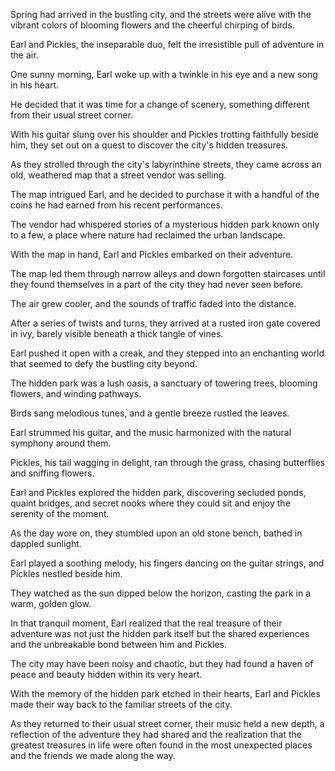 Spring had arrived in the bustling city, and the streets were alive with the vibrant colors of blooming flowers and the cheerful chirping of birds.

Earl and Pickles, the inseparable duo, felt the irresistible pull of adventure in the air.

One sunny morning, Earl woke up with a twinkle in his eye and a new song in his heart.

He decided that it was time for a change of scenery, something different from their usual street corner.

With his guitar slung over his shoulder and Pickles trotting faithfully beside him, they set out on a quest to discover the city's hidden treasures.

As they strolled through the city's labyrinthine streets, they came across an old, weathered map that a street vendor was selling.

The map intrigued Earl, and he decided to purchase it with a handful of the coins he had earned from his recent performances.

The vendor had whispered stories of a mysterious hidden park known only to a few, a place where nature had reclaimed the urban landscape.

With the map in hand, Earl and Pickles embarked on their adventure.

The map led them through narrow alleys and down forgotten staircases until they found themselves in a part of the city they had never seen before.

The air grew cooler, and the sounds of traffic faded into the distance.

After a series of twists and turns, they arrived at a rusted iron gate covered in ivy, barely visible beneath a thick tangle of vines.

Earl pushed it open with a creak, and they stepped into an enchanting world that seemed to defy the bustling city beyond.

The hidden park was a lush oasis, a sanctuary of towering trees, blooming flowers, and winding pathways.

Birds sang melodious tunes, and a gentle breeze rustled the leaves.

Earl strummed his guitar, and the music harmonized with the natural symphony around them.

Pickles, his tail wagging in delight, ran through the grass, chasing butterflies and sniffing flowers.

Earl and Pickles explored the hidden park, discovering secluded ponds, quaint bridges, and secret nooks where they could sit and enjoy the serenity of the moment.

As the day wore on, they stumbled upon an old stone bench, bathed in dappled sunlight.

Earl played a soothing melody, his fingers dancing on the guitar strings, and Pickles nestled beside him.

They watched as the sun dipped below the horizon, casting the park in a warm, golden glow.

In that tranquil moment, Earl realized that the real treasure of their adventure was not just the hidden park itself but the shared experiences and the unbreakable bond between him and Pickles.

The city may have been noisy and chaotic, but they had found a haven of peace and beauty hidden within its very heart.

With the memory of the hidden park etched in their hearts, Earl and Pickles made their way back to the familiar streets of the city.

As they returned to their usual street corner, their music held a new depth, a reflection of the adventure they had shared and the realization that the greatest treasures in life were often found in the most unexpected places and the friends we made along the way.